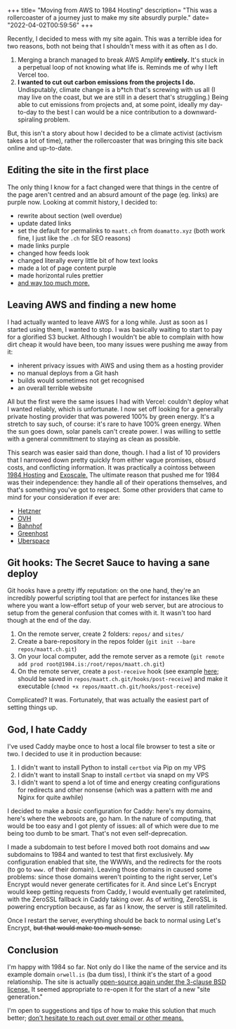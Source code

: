 +++
title= "Moving from AWS to 1984 Hosting"
description= "This was a rollercoaster of a journey just to make my site absurdly purple."
date= "2022-04-02T00:59:56"
+++

Recently, I decided to mess with my site again. This was a terrible idea for two reasons, both not being that I shouldn't mess with it as often as I do.

1. Merging a branch managed to break AWS Amplify **entirely.** It's stuck in a perpetual loop of not knowing what life is. Reminds me of why I left Vercel too.
2. **I wanted to cut out carbon emissions from the projects I do.** Undisputably, climate change is a b\*tch that's screwing with us all (I may live on the coast, but we are still in a desert that's struggling.) Being able to cut emissions from projects and, at some point, ideally my day-to-day to the best I can would be a nice contribution to a downward-spiraling problem.

But, this isn't a story about how I decided to be a climate activist (activism takes a lot of time), rather the rollercoaster that was bringing this site back online and up-to-date.

## Editing the site in the first place
The only thing I know for a fact changed were that things in the centre of the page aren't centred and an absurd amount of the page (eg. links) are purple now. Looking at commit history, I decided to:
- rewrite about section (well overdue)
- update dated links
- set the default for permalinks to `maatt.ch` from `doamatto.xyz` (both work fine, I just like the `.ch` for SEO reasons)
- made links purple
- changed how feeds look
- changed literally every little bit of how text looks
- made a lot of page content purple
- made horizontal rules prettier
- [and way too much more.](https://github.com/doamatto/doamatto.xyz/pull/213/)

## Leaving AWS and finding a new home
I had actually wanted to leave AWS for a long while. Just as soon as I started using them, I wanted to stop. I was basically waiting to start to pay for a glorified S3 bucket. Although I wouldn't be able to complain with how dirt cheap it would have been, too many issues were pushing me away from it:
- inherent privacy issues with AWS and using them as a hosting provider
- no manual deploys from a Git hash
- builds would sometimes not get recognised
- an overall terrible website

All but the first were the same issues I had with Vercel: couldn't deploy what I wanted reliably, which is unfortunate. I now set off looking for a generally private hosting provider that was powered 100% by green energy. It's a stretch to say such, of course: it's rare to have 100% green energy. When the sun goes down, solar panels can't create power. I was willing to settle with a general committment to staying as clean as possible.

This search was easier said than done, though. I had a list of 10 providers that I narrowed down pretty quickly from either vague promises, obsurd costs, and conflicting information. It was practically a cointoss between [1984 Hosting](https://1984.is/) and [Exoscale.](https://exoscale.ch/) The ultimate reason that pushed me for 1984 was their independence: they handle all of their operations themselves, and that's something you've got to respect. Some other providers that came to mind for your consideration if ever are:
- [Hetzner](https://hetzner.com/)
- [OVH](https://ovhcloud.fr/)
- [Bahnhof](https://bahnhof.cloud/)
- [Greenhost](https://greenhost.net/)
- [Uberspace](https://uberspace.de/)

## Git hooks: The Secret Sauce to having a sane deploy
Git hooks have a pretty iffy reputation: on the one hand, they're an incredibly powerful scripting tool that are perfect for instances like these where you want a low-effort setup of your web server, but are atrocious to setup from the general confusion that comes with it. It wasn't too hard though at the end of the day.
1. On the remote server, create 2 folders: `repos/` and `sites/`
2. Create a bare-repository in the repos folder (`git init --bare repos/maatt.ch.git`)
3. On your local computer, add the remote server as a remote (`git remote add prod root@1984.is:/root/repos/maatt.ch.git`)
4. On the remote server, create a `post-receive` hook (see example [here](https://github.com/timharek/git-hooks/blob/main/post-receive.example); should be saved in `repos/maatt.ch.git/hooks/post-receive`) and make it executable (`chmod +x repos/maatt.ch.git/hooks/post-receive`)

Complicated? It was. Fortunately, that was actually the easiest part of setting things up.

## God, I hate Caddy
I've used Caddy maybe once to host a local file browser to test a site or two. I decided to use it in production because:
1. I didn't want to install Python to install `certbot` via Pip on my VPS
2. I didn't want to install Snap to install `certbot` via snapd on my VPS
3. I didn't want to spend a lot of time and energy creating configurations for redirects and other nonsense (which was a pattern with me and Nginx for quite awhile)

I decided to make a *basic* configuration for Caddy: here's my domains, here's where the webroots are, go ham. In the nature of computing, that would be too easy and I got plenty of issues: all of which were due to me being too dumb to be smart. That's not even self-deprecation.

I made a subdomain to test before I moved both root domains and `www` subdomains to 1984 and wanted to test that first exclusively. My configuration enabled that site, the WWWs, and the redirects for the roots (to go to `www.` of their domain). Leaving those domains in caused some problems: since those domains weren't pointing to the right server, Let's Encrypt would never generate certificates for it. And since Let's Encrypt would keep getting requests from Caddy, I would eventually get ratelimited, with the ZeroSSL fallback in Caddy taking over. As of writing, ZeroSSL is powering encryption because, as far as I know, the server is still ratelimited.

Once I restart the server, everything should be back to normal using Let's Encrypt, ~~but that would make too much sense.~~

## Conclusion
I'm happy with 1984 so far. Not only do I like the name of the service and its example domain `orwell.is` (ba dum tiss), I think it's the start of a good relationship. The site is actually [open-source again under the 3-clause BSD license.](https://github.com/doamatto/doamatto.xyz) It seemed appropriate to re-open it for the start of a new "site generation."

I'm open to suggestions and tips of how to make this solution that much better; [don't hesitate to reach out over email or other means.](/contact)
